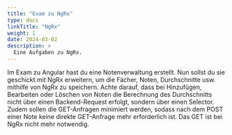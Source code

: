 ```yaml
---
title: "Exam zu NgRx"
type: docs
linkTitle: "NgRx"
weight: 1
date: 2024-03-02
description: >
  Eine Aufgaben zu NgRx.
---
```


Im Exam zu Angular hast du eine Notenverwaltung erstellt. Nun sollst du sie geschickt mit NgRx erweitern, um die Fächer, Noten, Durchschnitte usw. mithilfe von NgRx zu speichern.
Achte darauf, dass bei Hinzufügen, Bearbeiten oder Löschen von Noten die Berechnung des Durchschnitts nicht über einen Backend-Request erfolgt, sondern über einen Selector.
Zudem sollen die GET-Anfragen minimiert werden, sodass nach dem POST einer Note keine direkte GET-Anfrage mehr erforderlich ist. Das GET ist bei NgRx nicht mehr notwendig.
